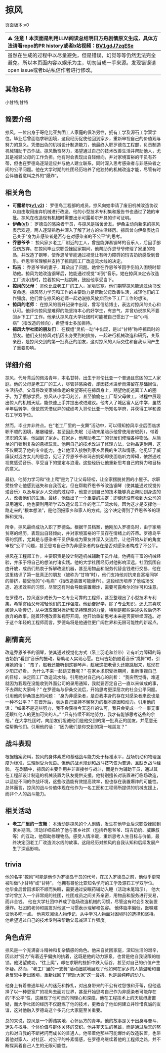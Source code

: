 # 掠风
页面版本:v0
 

| :warning: 注意！本页面是利用LLM阅读总结明日方舟剧情原文生成，具体方法请看repo的PR history或者b站视频：[BV1gdJ7zqESe](https://www.bilibili.com/video/BV1gdJ7zqESe/)         |
|:----------------------------|
| 虽然在生成的过程中以尽量避免，但是错误，幻觉等等仍然无法完全避免。所以本页面内容以娱乐为主，切勿当成一手来源。发现错误请open issue或者b站私信作者进行修改。|



## 其他名称
小甘特;甘特
## 简要介绍
掠风，一位出身于哥伦比亚贫困工人家庭的佩洛男性，拥有工学及源石工学双学位。毕业后曾面临求职困境，这段经历促使他回到家乡，重新审视自己的价值观与努力的意义。凭借出色的机械设计制造能力，他最终入职罗德岛工程部，负责制造机械辅助干员作战。掠风勤奋努力，渴望通过自己的技术改善生活并帮助他人，尤其是减轻父母的工作负担。他有时会表现出自轻倾向，并对家境富裕的干员有芥蒂，但也在罗德岛逐渐适应并与他人建立联系，同时深入思考感染者与非感染者之间的公平问题。他在大学时期的社团经历培养了他独特的机械改造才能，尽管有时会伴随着意料之外的“爆炸”。
## 相关角色
-   **可露希尔([v1](extended_char_ke_lu_xi_er.md),[v2](../char_v3/extended_char_ke_lu_xi_er.md))**： 罗德岛工程部的成员，掠风向她申请了废旧机械改造协议以自由取用废弃机械进行改造，他的小型技术专利集和报告书也通过了她的审批。掠风在改造现有机械时需要出示可露希尔开具的许可证明。
-   **伊桑([v1](char_355_ethan.md))**： 罗德岛的感染者干员，与掠风是宿舍舍友。伊桑主动向新来的掠风表示欢迎，两人逐渐熟悉并深入了解了对方的生活经历。掠风曾向伊桑表达自己关于“身为非感染者是否存在对感染者的不公平”的思考。
-   **乔恩爷爷**： 掠风家乡老工厂附近的工人，曾是能弹奏钢琴的音乐人，后因手部受伤放弃。在掠风毕业求职受挫回家期间，他帮助乔恩爷爷修理了家里的物品，并改造了钢琴，使乔恩爷爷能通过视觉让有听力障碍的玛吉奶奶感受到音乐。乔恩爷爷理解并支持了掠风回工厂改造流水线的决定。
-   **玛吉**： 乔恩爷爷的妻子，耳朵出了问题。她曾在乔恩爷爷因手伤陷入困境时帮助他。掠风为她改造钢琴后，她能通过视觉“听到”音乐。她在掠风决定去改造工厂流水线时，拉着掠风一起跳舞，鼓励他享受当下。
-   **掠风的父母**： 哥伦比亚老工厂的工人，家境贫寒。他们期望掠风能通过读书改变命运。掠风努力学习和工作的主要动力是帮助父母改善生活，减轻他们的工作强度。他们曾与掠风的老师一起劝说掠风放弃回乡下工厂工作的想法。
-   **掠风的老师**： 在掠风的晋升记录中出现，曾写信给博士，表达对掠风的关心和认可。他评价掠风是难得的能坚持本心的好学生，有志气，并曾劝说掠风不要回乡下工厂工作。他承认掠风在大学社团时可能被自己惯出了一些“小毛病”（指改造的倾向），希望博士多加担待。
-   **掠风大学社团的朋友们**： 在模组“灵机一动”中出现，是以“甘特”称呼掠风时的朋友。他们支持掠风对抗因出身受到的排挤，一起进行机械改造和研究，关系亲密，是掠风交到的第一批真正的朋友，这对掠风的人际交往和自我认同产生了重要影响。
## 详细介绍
掠风，代号背后的佩洛青年，本名甘特，出生于哥伦比亚一个普通且贫困的工人家庭。他的父母是老工厂的工人，尽管非感染者，却因技术进步而滞留在基础岗位，生活拮据。父母将改变家族命运的希望寄托在掠风身上，期望他能逃离工人的圈子。为了攒够学费，掠风从小学习刻苦，甚至偷偷在工厂帮父母做工，过程中展现出惊人的机械天赋，能快速上手并提出改进建议。他考入了城区富人区中学，虽然半年后转学，但依然凭借优异的成绩考入哥伦比亚一所知名学府，并获得工学和源石工学双学位。

然而，毕业并非终点。在“老工厂里的一支舞”活动中，可以得知掠风毕业后面临求职不顺的困境，屡屡碰壁，甚至因此失眠（活动末尾暗示他曾使用安眠药）。带着求职的失落，他回到了家乡。在家乡，他帮助老工厂的邻居们修理各种物品，从简单的门锁到复杂的悬挂玩具。他用自己的技术改进了修理方法，让物品更耐用，这不仅展现了他的专业能力，也让他深入接触到家乡居民的生活和情感。他见证了威廉叔对远方女儿的思念，见证了乔恩爷爷和玛吉奶奶即使面临听力障碍，依然通过视觉感受音乐、享受当下的坚定与浪漫。这些经历让他重新思考自己的努力和目标的意义。

最初，他努力学习和“往上爬”是为了让父母轻松，让全家摆脱贫困的小屋子。求职受挫曾让他感到迷失和自我否定。但在帮助乔恩爷爷改造钢琴（使其能通过视觉传递音乐）以及与家乡人交流的过程中，他意识到自己的技术能够真正帮助到身边的人，改善他们的生活。最终，他做出了一个重要的决定：即便还没有收到大公司的录用通知，他也要利用所学去改造父母工作的老工厂流水线，因为这才是支撑他一路走来的“根本想法”，是他回报家乡和家人的方式。这个决定得到了乔恩爷爷的理解和支持。

所幸，掠风最终成功入职了罗德岛。根据干员档案，他刚加入罗德岛时，由于家境贫寒的经历，表现出自轻倾向，并对家境富裕的干员存在情绪上的芥蒂。罗德岛平等的氛围，尤其是与感染者干员伊桑成为室友并深入交流后，让他开始从新的角度审视“公平”问题，甚至思考自己作为非感染者的存在是否对感染者构成了不公平。

掠风在工程部工作，主要职责是设计制造机械辅助干员作战。他拥有丰富的机械经验，并乐于将自己的想法付诸实践。他的大学社团经历对他影响深远，社团氛围自由开放，成员们热衷于拆解改造机器，甚至用物品和服务代替金钱进行交易，他在这里结识了第一批真正的朋友（被称为“甘特”时），他们支持他对抗来自富裕同学的排挤，接受他的“小毛病”（指改造装置可能爆炸）。这段经历培养了他临场改造、追求效率的习惯，尽管这有时会导致装置爆炸，需要可露希尔的许可和注意。

在罗德岛，掠风逐步成长为一名专业可靠的工程师，甚至整理出了小型技术专利集，希望寄给父母减轻他们的工作强度。他勤奋好学，除了专业知识，还尤其喜欢阅读人物传记，从中汲取面对挫折和坚持理想的力量，特别是那些讲述失败后仍不放弃的故事。随着环境改善和视野开阔，他开始重新思考未来是否要继续深造。对于这个年轻的工程师而言，罗德岛将是他通往更广阔世界和无限可能性的新起点。
## 剧情高光
改造乔恩爷爷的钢琴，使其通过视觉化方式（系上羽毛和丝带）让有听力障碍的玛吉奶奶“看到”音乐的振动，帮助老人实现心愿。在玛吉奶奶随着音乐“跳舞”时，引用她的话：
“孩子，趁我还能听到这钢琴声，趁我这把老骨头还能跳起来，趁现在夕阳正好看。 为什么不来一起跳支舞呢？”
在家乡求职受挫期间，重新审视自己的目标，决定回工厂改造流水线。引用他对自己内心的剖析：
“我突然觉得，难道就因为我现在没能收到外面公司的录用通知，我就要否定自己一直以来做成的事，不去帮助大家吗？”
在罗德岛与伊桑交流后，开始思考更深层次的社会公平问题。引用他向伊桑提出的问题：
“身为非感染者，是否我本身的存在对感染者来说也是一种不公平？”
在晋升后，表达自己坚持不懈努力的根本原因和动力。引用他的话：
“如果不是这些努力，我不会获得今天这样的认可，我只会变成一个一事无事还眼红他人的更加可笑的人。”
“只有持续不断地努力，我才有能够思考这些的余裕。”
在大学社团时，向朋友们坦诚他们是他交到的第一批真正的朋友，并愿意无偿帮助他们。引用他的话：
“因为我们是你交到的第一堆朋友？”
## 战斗表现
根据档案资料，掠风的身体素质和基础战斗能力处于标准水平，战场机动和物理强度为标准，生理耐受为优良。但他的战术规划和战斗技巧仅为普通，且缺乏战斗经验。
在剧情中，掠风的主要作用并非直接参与战斗，而是作为辅助干员，通过其在工程部设计制造的机械装置为队友提供支援。他特别擅长对装置进行临场改造，以适应不同的作战环境，这些改造能有效提高效率，但也存在装置爆炸的可能性。
总体而言，掠风的战斗价值体现在他作为一名工匠和工程师所提供的机械支援上，而非个人的战斗能力。
## 相关活动
-   **老工厂里的一支舞**： 本活动是掠风的个人剧情，发生在他毕业后求职受挫回到家乡期间。活动详细描绘了他与家乡社区（包括乔恩爷爷、玛吉奶奶、威廉叔等）的互动，他帮助修理物品，感受人情冷暖，重新思考人生目标与价值，最终决定回老工厂改造流水线的故事。这段经历对掠风的自我认知和后续发展产生了深远影响。
## trivia
他的名字“掠风”可能是他作为罗德岛干员的代号，在加入罗德岛之前，他似乎更常被叫做“小甘特”或“甘特”。
他拥有哥伦比亚知名学府的工学及源石工学双学位。
他毕业后曾因求职不顺而失眠，需要通过安眠药辅助入睡（活动末尾暗示）。
他大学时曾加入一个非常规的社团，社团成员之间关系亲密，用物品和服务进行交易，而非金钱。
他在大学社团中养成了临场改造机械的习惯，尽管这有时会引发装置爆炸。社团的老师和朋友对他这一习惯表示理解和包容。
他体脂率偏低，医嘱建议他多吃一点。
他喜欢阅读人物传记，从中学习人物面对困境时的选择和坚持。
他希望通过自己的技术专利来帮助父母减轻工作强度。
## 角色点评
掠风是一个充满奋斗精神和复杂情感的角色。他来自贫困家庭，深知生活的艰辛，因此对“努力”有着近乎偏执的执着，这既是他的动力源泉，也曾是他自我设限的枷锁。他渴望成功，“往上爬”，却在求职的挫折中跌入低谷，甚至对自己的价值产生怀疑。然而，“老工厂里的一支舞”活动细腻地展现了他如何在家乡的人情温暖和自身反思中走出困境，重新找回了“帮助大家”这一最初、也是最纯粹的动力。

他身上有着普通年轻人的迷茫和挣扎，对出身带来的不公有过怨恨和芥蒂，但他选择了以一种更宽广的视角去面对世界，甚至开始思考自己作为非感染者可能存在的“不公平”性，这展现了他可贵的同理心和深度。他在工程技术上的天赋毋庸置疑，而大学社团的经历不仅磨炼了他的技术，更教会了他如何建立并珍惜真诚的友谊，这对他融入罗德岛这个多元化大家庭至关重要。

总的来说，掠风是一个脚踏实地、心怀远方的青年。他的故事是关于出身与奋斗、迷失与找寻、个体价值与群体关怀的交织。他并非天生的英雄，而是通过后天的努力和对自我的不断拷问而成长的普通人。他带着他那些可能爆炸的改造装置，也带着他对家人、对社区、对公平的朴素情感，在罗德岛继续着他的工程师之路，并不断探索着自己人生的无限可能性。